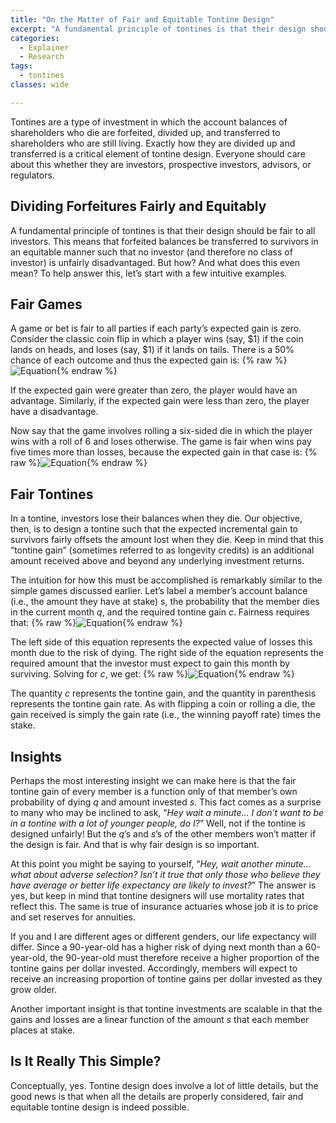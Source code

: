 ```yaml
---
title: "On the Matter of Fair and Equitable Tontine Design"
excerpt: "A fundamental principle of tontines is that their design should be fair to all investors."
categories:
  - Explainer
  - Research
tags:
  - tontines
classes: wide

---
```


Tontines are a type of investment in which the account balances of shareholders who die are forfeited, divided up, and transferred to shareholders who are still living. Exactly how they are divided up and transferred is a critical element of tontine design. Everyone should care about this whether they are investors, prospective investors, advisors, or regulators.

## Dividing Forfeitures Fairly and Equitably

A fundamental principle of tontines is that their design should be fair to all investors. This means that forfeited balances be transferred to survivors in an equitable manner such that no investor (and therefore no class of investor) is unfairly disadvantaged. But how? And what does this even mean? To help answer this, let’s start with a few intuitive examples.

## Fair Games

A game or bet is fair to all parties if each party’s expected gain is zero. Consider the classic coin flip in which a player wins (say, $1) if the coin lands on heads, and loses (say, $1) if it lands on tails. There is a 50% chance of each outcome and thus the expected gain is:
{% raw %}![Equation](/assets/images/equation_1.png){% endraw %}

If the expected gain were greater than zero, the player would have an advantage. Similarly, if the expected gain were less than zero, the player have a disadvantage.

Now say that the game involves rolling a six-sided die in which the player wins with a roll of 6 and loses otherwise. The game is fair when wins pay five times more than losses, because the expected gain in that case is:
{% raw %}![Equation](/assets/images/equation_2.png){% endraw %}

## Fair Tontines

In a tontine, investors lose their balances when they die. Our objective, then, is to design a tontine such that the expected incremental gain to survivors fairly offsets the amount lost when they die. Keep in mind that this “tontine gain” (sometimes referred to as longevity credits) is an additional amount received above and beyond any underlying investment returns.

The intuition for how this must be accomplished is remarkably similar to the simple games discussed earlier. Let’s label a member’s account balance (i.e., the amount they have at stake) s, the probability that the member dies in the current month *q*, and the required tontine gain *c*. Fairness requires that:
{% raw %}![Equation](/assets/images/equation_3.png){% endraw %}

The left side of this equation represents the expected value of losses this month due to the risk of dying. The right side of the equation represents the required amount that the investor must expect to gain this month by surviving. Solving for *c*, we get:
{% raw %}![Equation](/assets/images/equation_4.png){% endraw %}

The quantity *c* represents the tontine gain, and the quantity in parenthesis represents the tontine gain rate. As with flipping a coin or rolling a die, the gain received is simply the gain rate (i.e., the winning payoff rate) times the stake.

## Insights

Perhaps the most interesting insight we can make here is that the fair tontine gain of every member is a function only of that member’s own probability of dying *q* and amount invested *s*. This fact comes as a surprise to many who may be inclined to ask, “*Hey wait a minute… I don’t want to be in a tontine with a lot of younger people, do I?*” Well, not if the tontine is designed unfairly! But the *q*’s and *s*’s of the other members won’t matter if the design is fair. And that is why fair design is so important.

At this point you might be saying to yourself, “*Hey, wait another minute… what about adverse selection? Isn’t it true that only those who believe they have average or better life expectancy are likely to invest?*” The answer is yes, but keep in mind that tontine designers will use mortality rates that reflect this. The same is true of insurance actuaries whose job it is to price and set reserves for annuities.

If you and I are different ages or different genders, our life expectancy will differ. Since a 90-year-old has a higher risk of dying next month than a 60-year-old, the 90-year-old must therefore receive a higher proportion of the tontine gains per dollar invested. Accordingly, members will expect to receive an increasing proportion of tontine gains per dollar invested as they grow older.

Another important insight is that tontine investments are scalable in that the gains and losses are a linear function of the amount *s* that each member places at stake.

## Is It Really This Simple?

Conceptually, yes. Tontine design does involve a lot of little details, but the good news is that when all the details are properly considered, fair and equitable tontine design is indeed possible.
